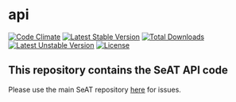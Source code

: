 # api

[![Code Climate](https://codeclimate.com/github/eveseat/api/badges/gpa.svg)](https://codeclimate.com/github/eveseat/api)
[![Latest Stable Version](https://poser.pugx.org/eveseat/api/v/stable)](https://packagist.org/packages/eveseat/api)
[![Total Downloads](https://poser.pugx.org/eveseat/api/downloads)](https://packagist.org/packages/eveseat/api)
[![Latest Unstable Version](https://poser.pugx.org/eveseat/api/v/unstable)](https://packagist.org/packages/eveseat/api)
[![License](https://poser.pugx.org/eveseat/api/license)](https://packagist.org/packages/eveseat/api)

## This repository contains the SeAT API code
Please use the main SeAT repository [here](https://github.com/eveseat/seat) for issues.
